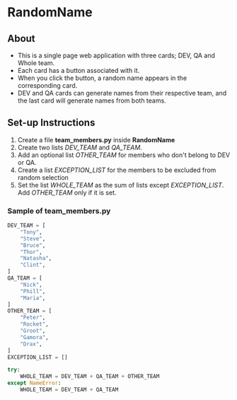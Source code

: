 # RandomName

## About

- This is a single page web application with three cards; DEV, QA and Whole team.
- Each card has a button associated with it.
- When you click the button, a random name appears in the corresponding card.
- DEV and QA cards can generate names from their respective team, and the last card will generate names from both teams.

## Set-up Instructions

1. Create a file **team_members.py** inside **RandomName**
2. Create two lists _DEV_TEAM_ and _QA_TEAM_.
3. Add an optional list _OTHER_TEAM_ for members who don't belong to DEV or QA.
4. Create a list _EXCEPTION_LIST_ for the members to be excluded from random selection
5. Set the list _WHOLE_TEAM_ as the sum of lists except _EXCEPTION_LIST_. Add _OTHER_TEAM_ only if it is set.

### Sample of team_members.py

```python
DEV_TEAM = [
    "Tony",
    "Steve",
    "Bruce",
    "Thor",
    "Natasha",
    "Clint",
]
QA_TEAM = [
    "Nick",
    "Phill",
    "Maria",
]
OTHER_TEAM = [
    "Peter",
    "Rocket",
    "Groot",
    "Gamora",
    "Drax",
]
EXCEPTION_LIST = []

try:
    WHOLE_TEAM = DEV_TEAM + QA_TEAM + OTHER_TEAM
except NameError:
    WHOLE_TEAM = DEV_TEAM + QA_TEAM
```
